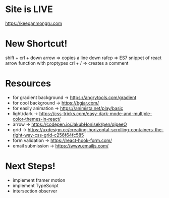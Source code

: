 # Site is LIVE

https://keeganmongru.com

# New Shortcut!

shift + crl + down arrow => copies a line down
rafcp => ES7 snippet of react arrow function with proptypes
crl + / => creates a comment

# Resources

- for gradient background -> https://angrytools.com/gradient
- for cool background -> https://bgjar.com/
- for easily animation -> https://animista.net/play/basic
- light/dark -> https://css-tricks.com/easy-dark-mode-and-multiple-color-themes-in-react/
- arrow -> https://codepen.io/JakubHonisek/pen/qjpeeO
- grid -> https://uxdesign.cc/creating-horizontal-scrolling-containers-the-right-way-css-grid-c256f64fc585
- form validation -> https://react-hook-form.com/
- email submission -> https://www.emailjs.com/

# Next Steps!

- implement framer motion
- implement TypeScript
- intersection observer
